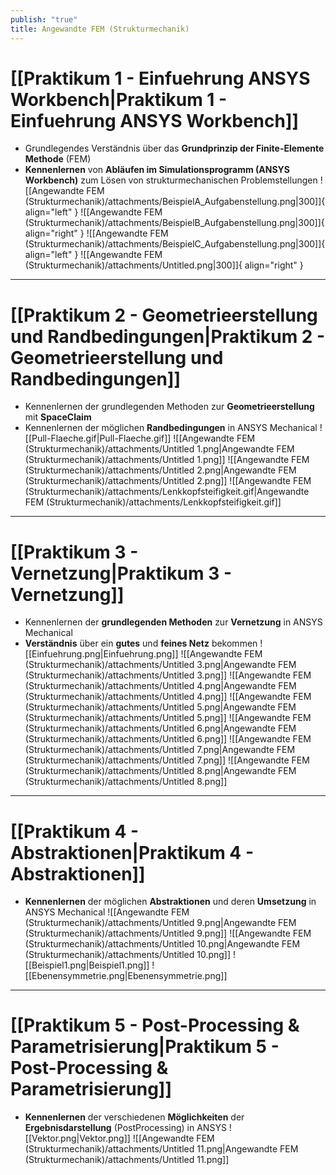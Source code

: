 ```yaml
---
publish: "true"
title: Angewandte FEM (Strukturmechanik)
---
```


# [[Praktikum 1 - Einfuehrung ANSYS Workbench|Praktikum 1 - Einfuehrung ANSYS Workbench]]
- Grundlegendes Verständnis über das **Grundprinzip der Finite-Elemente** **Methode** (FEM)
- **Kennenlernen** von **Abläufen im Simulationsprogramm (ANSYS Workbench)** zum Lösen von strukturmechanischen Problemstellungen
![[Angewandte FEM (Strukturmechanik)/attachments/BeispielA_Aufgabenstellung.png|300]]{ align="left" }
![[Angewandte FEM (Strukturmechanik)/attachments/BeispielB_Aufgabenstellung.png|300]]{ align="right" }
![[Angewandte FEM (Strukturmechanik)/attachments/BeispielC_Aufgabenstellung.png|300]]{ align="left" }
![[Angewandte FEM (Strukturmechanik)/attachments/Untitled.png|300]]{ align="right" }
  
---
  
# [[Praktikum 2 - Geometrieerstellung und Randbedingungen|Praktikum 2 - Geometrieerstellung und Randbedingungen]]
- Kennenlernen der grundlegenden Methoden zur **Geometrieerstellung** mit **SpaceClaim**
- Kennenlernen der möglichen **Randbedingungen** in ANSYS Mechanical
![[Pull-Flaeche.gif|Pull-Flaeche.gif]]
![[Angewandte FEM (Strukturmechanik)/attachments/Untitled 1.png|Angewandte FEM (Strukturmechanik)/attachments/Untitled 1.png]]
![[Angewandte FEM (Strukturmechanik)/attachments/Untitled 2.png|Angewandte FEM (Strukturmechanik)/attachments/Untitled 2.png]]
![[Angewandte FEM (Strukturmechanik)/attachments/Lenkkopfsteifigkeit.gif|Angewandte FEM (Strukturmechanik)/attachments/Lenkkopfsteifigkeit.gif]]
  
  
---
  
# [[Praktikum 3 - Vernetzung|Praktikum 3 - Vernetzung]]
- Kennenlernen der **grundlegenden Methoden** zur **Vernetzung** in ANSYS Mechanical
- **Verständnis** über ein **gutes** und **feines Netz** bekommen
![[Einfuehrung.png|Einfuehrung.png]]
![[Angewandte FEM (Strukturmechanik)/attachments/Untitled 3.png|Angewandte FEM (Strukturmechanik)/attachments/Untitled 3.png]]
![[Angewandte FEM (Strukturmechanik)/attachments/Untitled 4.png|Angewandte FEM (Strukturmechanik)/attachments/Untitled 4.png]]
![[Angewandte FEM (Strukturmechanik)/attachments/Untitled 5.png|Angewandte FEM (Strukturmechanik)/attachments/Untitled 5.png]]
![[Angewandte FEM (Strukturmechanik)/attachments/Untitled 6.png|Angewandte FEM (Strukturmechanik)/attachments/Untitled 6.png]]
![[Angewandte FEM (Strukturmechanik)/attachments/Untitled 7.png|Angewandte FEM (Strukturmechanik)/attachments/Untitled 7.png]]
![[Angewandte FEM (Strukturmechanik)/attachments/Untitled 8.png|Angewandte FEM (Strukturmechanik)/attachments/Untitled 8.png]]
---
  
# [[Praktikum 4 - Abstraktionen|Praktikum 4 - Abstraktionen]]
- **Kennenlernen** der möglichen **Abstraktionen** und deren **Umsetzung** in ANSYS Mechanical
![[Angewandte FEM (Strukturmechanik)/attachments/Untitled 9.png|Angewandte FEM (Strukturmechanik)/attachments/Untitled 9.png]]
![[Angewandte FEM (Strukturmechanik)/attachments/Untitled 10.png|Angewandte FEM (Strukturmechanik)/attachments/Untitled 10.png]]
![[Beispiel1.png|Beispiel1.png]]
![[Ebenensymmetrie.png|Ebenensymmetrie.png]]
  
  
---
  
# [[Praktikum 5 - Post-Processing & Parametrisierung|Praktikum 5 - Post-Processing & Parametrisierung]]
- **Kennenlernen** der verschiedenen **Möglichkeiten** der **Ergebnisdarstellung** (PostProcessing) in ANSYS
![[Vektor.png|Vektor.png]]
![[Angewandte FEM (Strukturmechanik)/attachments/Untitled 11.png|Angewandte FEM (Strukturmechanik)/attachments/Untitled 11.png]]
